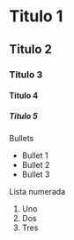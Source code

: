 # Titulo 1
## Titulo 2
### Titulo 3
#### Titulo 4
##### Titulo 5

Bullets
* Bullet 1
* Bullet 2
* Bullet 3

Lista numerada 

1. Uno
2. Dos
3. Tres
